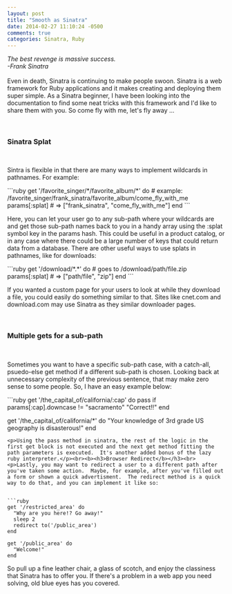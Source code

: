 ```yaml
---
layout: post
title: "Smooth as Sinatra"
date: 2014-02-27 11:10:24 -0500
comments: true
categories: Sinatra, Ruby
---
```

<p><em>The best revenge is massive success.<br>-Frank Sinatra</em><br><br>Even in death, Sinatra is continuing to make people swoon.  Sinatra is a web framework for Ruby applications and it makes creating and deploying them super simple.  As a Sinatra beginner, I have been looking into the documentation to find some neat tricks with this framework and I'd like to share them with you.  So come fly with me, let's fly away ...</p><br><b><h3>Sinatra Splat</b></h3><br><p>Sintra is flexible in that there are many ways to implement wildcards in pathnames.  For example:</p>
```ruby
get '/favorite_singer/*/favorite_album/*' do
  # example: /favorite_singer/frank_sinatra/favorite_album/come_fly_with_me
  params[:splat] # => ["frank_sinatra", "come_fly_with_me"]
end
```
<p>Here, you can let your user go to any sub-path where your wildcards are and get those sub-path names back to you in a handy array using the :splat symbol key in the params hash.  This could be useful in a product catalog, or in any case where there could be a large number of keys that could return data from a database.  There are other useful ways to use splats in pathnames, like for downloads:</p>
```ruby
get '/download/*.*' do
  # goes to /download/path/file.zip
  params[:splat] # => ["path/file", "zip"]
end
```
<p>If you wanted a custom page for your users to look at while they download a file, you could easily do something similar to that.  Sites like cnet.com and download.com may use Sinatra as they similar downloader pages.</p><br><b><h3>Multiple gets for a sub-path</b></h3><br><p>Sometimes you want to have a specific sub-path case, with a catch-all, psuedo-else get method if a different sub-path is chosen.  Looking back at unnecessary complexity of the previous sentence, that may make zero sense to some people.  So, I have an easy example below:</p>
```ruby
get '/the_capital_of/california/:cap' do
  pass if params[:cap].downcase != "sacramento"
  "Correct!!"
end

get '/the_capital_of/california/*' do
  "Your knowledge of 3rd grade US geography is disasterous!"
end
```
<p>Using the pass method in sinatra, the rest of the logic in the first get block is not executed and the next get method fitting the path parameters is executed.  It's another added bonus of the lazy ruby interpreter.</p><br><b><h3>Browser Redirect</b></h3><br><p>Lastly, you may want to redirect a user to a different path after you've taken some action.  Maybe, for example, after you've filled out a form or shown a quick advertisment.  The redirect method is a quick way to do that, and you can implement it like so:


```ruby
get '/restricted_area' do
  "Why are you here!? Go away!"
  sleep 2
  redirect to('/public_area')
end

get '/public_area' do
  "Welcome!"
end
```

So pull up a fine leather chair, a glass of scotch, and enjoy the classiness that Sinatra has to offer you.  If there's a problem in a web app you need solving, old blue eyes has you covered.




